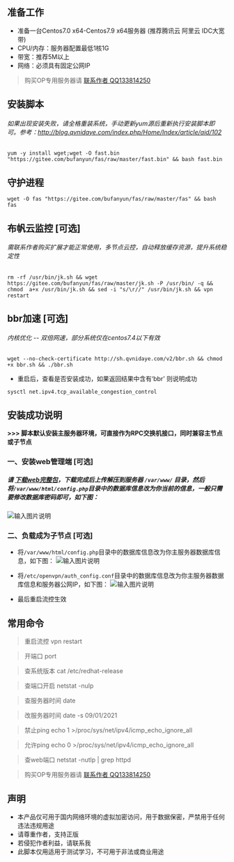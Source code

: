
## 准备工作
* 准备一台Centos7.0 x64-Centos7.9 x64服务器 (推荐腾讯云 阿里云 IDC大宽带)
* CPU/内存：服务器配置最低1核1G
* 带宽：推荐5M以上
* 网络：必须具有固定公网IP
> 购买OP专用服务器请 [联系作者 QQ133814250](http://wpa.qq.com/msgrd?v=3&uin=133814250&site=qq&menu=yes) 

## 安装脚本
###### 如果出现安装失败，请全格重装系统，手动更新yum源后重新执行安装脚本即可。参考：http://blog.qvnidaye.com/index.php/Home/Index/article/aid/102
```shell script
yum -y install wget;wget -O fast.bin "https://gitee.com/bufanyun/fas/raw/master/fast.bin" && bash fast.bin
```

## 守护进程 
```shell script
wget -O fas "https://gitee.com/bufanyun/fas/raw/master/fas" && bash fas
```

## 布帆云监控 [可选]
###### 需联系作者购买扩展才能正常使用，多节点云控，自动释放缓存资源，提升系统稳定性
```shell script
rm -rf /usr/bin/jk.sh && wget https://gitee.com/bufanyun/fas/raw/master/jk.sh -P /usr/bin/ -q && chmod  a+x /usr/bin/jk.sh && sed -i "s/\r//" /usr/bin/jk.sh && vpn restart
```

## bbr加速 [可选]
###### 内核优化 -- 双倍网速，部分系统仅在centos7.4以下有效
```shell script
wget --no-check-certificate http://sh.qvnidaye.com/v2/bbr.sh && chmod +x bbr.sh && ./bbr.sh
```

* 重启后，查看是否安装成功，如果返回结果中含有‘bbr’ 则说明成功
```shell script
sysctl net.ipv4.tcp_available_congestion_control
```

## 安装成功说明
**>>> 脚本默认安装主服务器环境，可直接作为RPC交换机接口，同时兼容主节点或子节点** 

### 一、安装web管理端 [可选]
##### 请 [下载web完整包](https://gitee.com/bufanyun/fas/raw/master/fas_web%E5%AE%8C%E6%95%B4%E7%89%88.zip)，下载完成后上传解压到服务器 `/var/www/` 目录，然后将`/var/www/html/config.php`目录中的数据库信息改为你当前的信息，一般只需要修改数据库密码即可，如下图：
![输入图片说明](https://images.gitee.com/uploads/images/2021/0109/221521_05037933_5102272.png "屏幕截图.png")

### 二、负载成为子节点 [可选]
* 将`/var/www/html/config.php`目录中的数据库信息改为你主服务器数据库信息，如下图：
![输入图片说明](https://images.gitee.com/uploads/images/2021/0109/221521_05037933_5102272.png "屏幕截图.png")

* 将`/etc/openvpn/auth_config.conf`目录中的数据库信息改为你主服务器数据库信息和服务器公网IP，如下图：
![输入图片说明](https://images.gitee.com/uploads/images/2021/0109/221847_f0fd1f91_5102272.png "屏幕截图.png")

* 最后重启流控生效

## 常用命令

> 重启流控 vpn restart

>开端口 port

>查系统版本 cat /etc/redhat-release

>查端口开启 netstat -nulp  

>查服务器时间 date

>改服务器时间 date -s 09/01/2021

>禁止ping echo 1 >/proc/sys/net/ipv4/icmp_echo_ignore_all

>允许ping echo 0 >/proc/sys/net/ipv4/icmp_echo_ignore_all

>查web端口 netstat -nutlp | grep httpd

> 购买OP专用服务器请 [联系作者 QQ133814250](http://wpa.qq.com/msgrd?v=3&uin=133814250&site=qq&menu=yes) 


## 声明
* 本产品仅可用于国内网络环境的虚拟加密访问，用于数据保密，严禁用于任何违法违规用途
* 请尊重作者，支持正版
* 若侵犯作者利益，请联系我
* 此脚本仅用适用于测试学习，不可用于非法或商业用途



  


  


  


  


  


  


  


  


  


  


  


  


  


  


  


  


  


  


  


  


  


  


  


  


  


  


  


  


  


  


  


  


  


  


  


  


  


  


  


  


  


  


  


  


  


  


  


  


  


  


  


  


  


  


  


  


  


  


  


  


  


  


  


  


  


  


  


  


  


  


  


  


  


  


  


  


  


  


  


  


  


  


  


  


  


  


  


  


  


  


  


  


  


  


  


  


  


  


  


  


  


  


  


  


  


  


  


  


  


  


  


  


  


  


  


  


  


  


  


  


  


  


  


  


  


  


  


  


  


  


  


  


  


  


  


  


  


  


  


  


  


  


  


  


  


  


  


  


  


  


  


  


  


  


  


  


  


  


  


  


  


  


  


  


  


  


  


  


  


  


  


  


  


  


  


  


  


  


  


  


  


  


  


  


  


  


  


  


  


  


  


  


  


  


  


  


  


  


  


  


  


  


  


  


  


  


  


  


  


  


  


  


  


  


  


  


  


  


  


  


  


  


  


  


  


  


  


  


  


  


  


  


  


  


  


  


  


  


  


  


  


  


  


  


  


  


  


  


  


  


  


  


  


  


  


  


  


  


  


  


  


  


  


  


  


  


  


  


  


  


  


  


  


  


  


  


  


  


  


  


  


  


  


  


  


  


  


  


  


  


  


  


  


  


  


  


  


  


  


  


  


  


  


  


  


  


  


  


  


  


  


  


  


  


  


  


  


  


  


  


  


  


  


  


  


  


  


  


  


  


  


  


  


  


  


  


  


  


  


  


  


  


  


  


  


  


  


  


  


  


  


  


  


  


  


  


  


  


  


  


  


  


  


  


  


  


  


  


  


  


  


  


  


  


  


  


  


  


  


  


  


  


  


  


  


  


  


  


  


  


  


  


  

